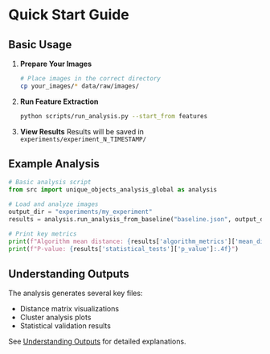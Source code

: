 # Quick Start Guide

## Basic Usage

1. **Prepare Your Images**
   ```bash
   # Place images in the correct directory
   cp your_images/* data/raw/images/
   ```

2. **Run Feature Extraction**
   ```bash
   python scripts/run_analysis.py --start_from features
   ```

3. **View Results**
   Results will be saved in `experiments/experiment_N_TIMESTAMP/`

## Example Analysis

```python
# Basic analysis script
from src import unique_objects_analysis_global as analysis

# Load and analyze images
output_dir = "experiments/my_experiment"
results = analysis.run_analysis_from_baseline("baseline.json", output_dir)

# Print key metrics
print(f"Algorithm mean distance: {results['algorithm_metrics']['mean_dist']:.4f}")
print(f"P-value: {results['statistical_tests']['p_value']:.4f}")
```

## Understanding Outputs

The analysis generates several key files:
- Distance matrix visualizations
- Cluster analysis plots
- Statistical validation results

See [Understanding Outputs](../user-guide/outputs.md) for detailed explanations.

